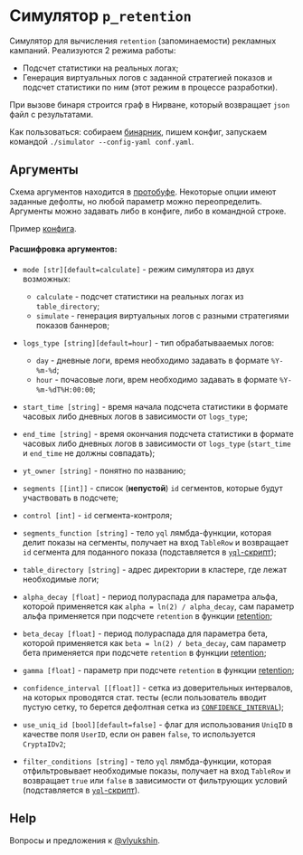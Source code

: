 # Симулятор `p_retention`

Симулятор для вычисления `retention` (запоминаемости) рекламных кампаний. Реализуются 2 режима работы: 

- Подсчет статистики на реальных логах; 
- Генерация виртуальных логов с заданной стратегией показов и подсчет статистики по ним (этот режим в процессе разработки).

При вызове бинаря строится граф в Нирване, который возвращает `json` файл с результатами.

Как пользоваться: собираем [бинарник](bin), пишем конфиг, запускаем командой `./simulator --config-yaml conf.yaml`.

## Аргументы

Схема аргументов находится в [протобуфе](lib/args/conf.proto).
Некоторые опции имеют заданные дефолты, но любой параметр можно переопределить.
Аргументы можно задавать либо в конфиге, либо в командной строке.

Пример [конфига](bin/conf.yaml).

#### Расшифровка аргументов:

 - `mode [str][default=calculate]` - режим симулятора из двух возможных:

   + `calculate` - подсчет статистики на реальных логах из `table_directory`;
   + `simulate` - генерация виртуальных логов с разными стратегиями показов баннеров;


 - `logs_type [string][default=hour]` - тип обрабатывааемых логов:
   + `day` - дневные логи, время необходимо задавать в формате `%Y-%m-%d`;
   + `hour` - почасовые логи, врем необходимо задавать в формате `%Y-%m-%dT%H:00:00`;
   

 - `start_time [string]` - время начала подсчета статистики в формате часовых либо дневных логов в зависимости от `logs_type`;
 - `end_time [string]` - время окончания подсчета статистики в формате часовых либо дневных логов в зависимости от `logs_type` (`start_time` и `end_time` не должны совпадать);
 - `yt_owner [string]` - понятно по названию;
 - `segments [[int]]` - список (**непустой**) `id` сегментов, которые будут участвовать в подсчете;
 - `control [int]` - `id` сегмента-контроля;
 - `segments_function [string]` - тело `yql` лямбда-функции, которая делит показы на сегменты, получает на  вход `TableRow` и возвращает `id` сегмента для поданного показа (подставляется в [`yql`-скрипт](lib/vh/filter.yql));
 - `table_directory [string]` - адрес директории в кластере, где лежат необходимые логи;
 - `alpha_decay [float]` - период полураспада для параметра альфа, которой применяется как `alpha = ln(2) / alpha_decay`, сам параметр альфа применяется при подсчете `retention` в функции [retention](lib/retention/retention.py);
 - `beta_decay [float]` - период полураспада для параметра бета, которой применяется как `beta = ln(2) / beta_decay`, сам параметр бета применяется при подсчете `retention` в функции [retention](lib/retention/retention.py);
 - `gamma [float]` - параметр при подсчете `retention` в функции [retention](lib/retention/retention.py);
 - `confidence_interval [[float]]` - сетка из доверительных интервалов, на которых проводятся стат. тесты (если пользователь вводит пустую сетку, то берется дефолтная сетка из [`CONFIDENCE_INTERVAL`](lib/args/__init__.py));
 - `use_uniq_id [bool][default=false]` - флаг для использования `UniqID` в качестве поля `UserID`, если он равен `false`, то используется `CryptaIDv2`;
 - `filter_conditions [string]` - тело `yql` лямбда-функции, которая отфильтровывает необходимые показы, получает на  вход `TableRow` и возвращает `true` или `false` в зависимости от фильтрующих условий (подставляется в [`yql`-скрипт](lib/vh/filter.yql)).


## Help

Вопросы и предложения к [@vlyukshin](https://staff.yandex-team.ru/vlyukshin).


